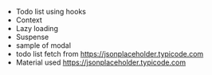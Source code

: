 - Todo list using hooks
- Context
- Lazy loading
- Suspense
- sample of modal
- todo list fetch from https://jsonplaceholder.typicode.com
- Material used https://jsonplaceholder.typicode.com